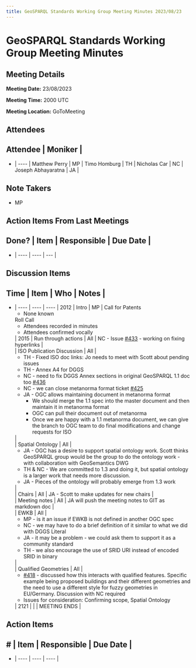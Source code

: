 ```yaml
---
title: GeoSPARQL Standards Working Group Meeting Minutes 2023/08/23
---
```

# GeoSPARQL Standards Working Group Meeting Minutes
## Meeting Details
**Meeting Date:** 23/08/2023

**Meeting Time:** 2000 UTC

**Meeting Location:** GoToMeeting  

## Attendees
Attendee | Moniker |
---
- | ---- |
Matthew Perry | MP |
Timo Homburg | TH |
Nicholas Car | NC |
Joseph Abhayaratna | JA |

## Note Takers
- MP

## Action Items From Last Meetings
Done? | Item | Responsible | Due Date |
---
- | ---- | ---- | --- |

## Discussion Items
Time | Item | Who | Notes |
---
- | ---- | ---- | ---- |
2012 | Intro | MP | Call for Patents<ul><li>None known</li></ul>Roll Call<ul><li>Attendees recorded in minutes</li><li>Attendees confirmed vocally</li></ul> |
2015 | Run through actions | All | NC - Issue [#433](https://github.com/opengeospatial/ogc-geosparql/issues/433) - working on fixing hyperlinks |
<br/> | ISO Publication Discussion | All | <ul><li>TH - Fixed ISO doc links: Jo needs to meet with Scott about pending issues</li><li>TH - Annex A4 for DGGS</li><li>NC - need to fix DGGS Annex sections in original GeoSPARQL 1.1 doc too [#436](https://github.com/opengeospatial/ogc-geosparql/issues/436)</li><li>NC - we can close metanorma format ticket [#425](https://github.com/opengeospatial/ogc-geosparql/issues/425)</li><li>JA - OGC allows maintaining document in metanorma format<ul><li>We should merge the 1.1 spec into the master document and then maintain it in metanorma format</li><li>OGC can pull their document out of metanorma</li><li>Once we are happy with a 1.1 metanorma document, we can give the branch to OGC team to do final modifications and change requests for ISO</li></ul></li></ul> |
<br/> | Spatial Ontology | All | <ul><li>JA - OGC has a desire to support spatial ontology work. Scott thinks GeoSPARQL group would be the group to do the ontology work - with collaboration with GeoSemantics DWG</li><li>TH & NC - We are committed to 1.3 and doing it, but spatial ontology is a larger work that needs more discussion.</li><li>JA - Pieces of the ontology will probably emerge from 1.3 work</li></ul> |
<br/> | Chairs | All | JA - Scott to make updates for new chairs |
<br/> | Meeting notes | All | JA will push the meeting notes to GIT as markdown doc |
<br/> | EWKB | All | <ul><li>MP - is it an issue if EWKB is not defined in another OGC spec</li><li>NC - we may have to do a brief definition of it similar to what we did with DGGS Literal</li><li>JA - it may be a problem - we could ask them to support it as a community standard</li><li>TH - we also encourage the use of SRID URI instead of encoded SRID in binary</li></ul> |
<br/> | Qualified Geometries | All | <ul><li>[#418](https://github.com/opengeospatial/ogc-geosparql/pull/418) - discussed how this interacts with qualified features. Specific example being proposed buildings and their different geometries and the need to use a different style for fuzzy geometries in EU/Germany. Discussion with NC required</li><li>Issues for consideration: Confirming scope, Spatial Ontology</li></ul> |
2121 | | | MEETING ENDS |

## Action Items
\# | Item | Responsible | Due Date |
---
- | ---- | ---- | ---- |
